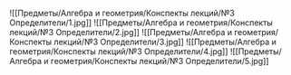 ![[Предметы/Алгебра и геометрия/Конспекты лекций/№3 Определители/1.jpg]]
![[Предметы/Алгебра и геометрия/Конспекты лекций/№3 Определители/2.jpg]]
![[Предметы/Алгебра и геометрия/Конспекты лекций/№3 Определители/3.jpg]]
![[Предметы/Алгебра и геометрия/Конспекты лекций/№3 Определители/4.jpg]]
![[Предметы/Алгебра и геометрия/Конспекты лекций/№3 Определители/5.jpg]]